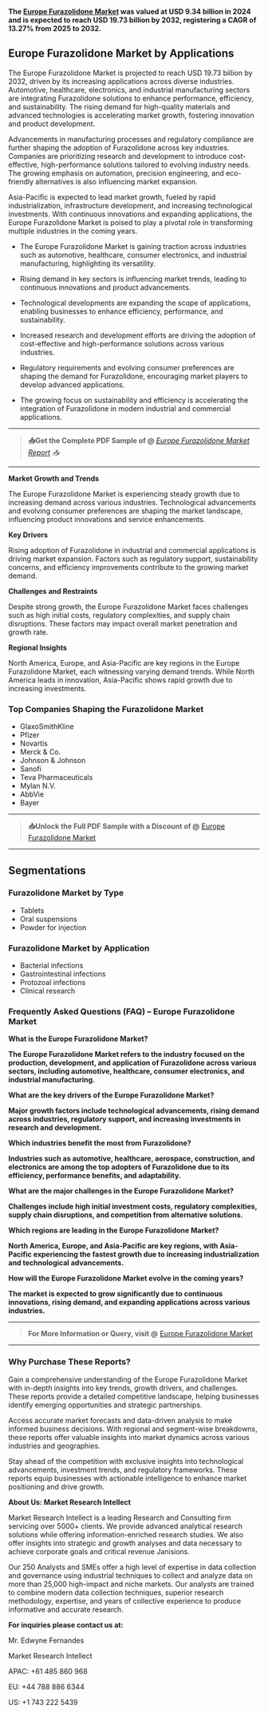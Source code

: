 <p><strong>The <a href="https://www.marketresearchintellect.com/download-sample/?rid=246201&amp;utm_source=Pulse-April-Europe&amp;utm_medium=852">Europe Furazolidone Market</a> was valued at USD 9.34 billion in 2024 and is expected to reach USD 19.73 billion by 2032, registering a CAGR of 13.27% from 2025 to 2032.</strong></p><h2>Europe Furazolidone Market by Applications&nbsp;</h2><p><p>The Europe Furazolidone Market is projected to reach USD 19.73 billion by 2032, driven by its increasing applications across diverse industries. Automotive, healthcare, electronics, and industrial manufacturing sectors are integrating Furazolidone solutions to enhance performance, efficiency, and sustainability. The rising demand for high-quality materials and advanced technologies is accelerating market growth, fostering innovation and product development.</p><p>Advancements in manufacturing processes and regulatory compliance are further shaping the adoption of Furazolidone across key industries. Companies are prioritizing research and development to introduce cost-effective, high-performance solutions tailored to evolving industry needs. The growing emphasis on automation, precision engineering, and eco-friendly alternatives is also influencing market expansion.</p><p>Asia-Pacific is expected to lead market growth, fueled by rapid industrialization, infrastructure development, and increasing technological investments. With continuous innovations and expanding applications, the Europe Furazolidone Market is poised to play a pivotal role in transforming multiple industries in the coming years.</p></p><ul><li><p>The Europe Furazolidone Market is gaining traction across industries such as automotive, healthcare, consumer electronics, and industrial manufacturing, highlighting its versatility.</p></li><li><p>Rising demand in key sectors is influencing market trends, leading to continuous innovations and product advancements.</p></li><li><p>Technological developments are expanding the scope of applications, enabling businesses to enhance efficiency, performance, and sustainability.</p></li><li><p>Increased research and development efforts are driving the adoption of cost-effective and high-performance solutions across various industries.</p></li><li><p>Regulatory requirements and evolving consumer preferences are shaping the demand for Furazolidone, encouraging market players to develop advanced applications.</p></li><li><p>The growing focus on sustainability and efficiency is accelerating the integration of Furazolidone in modern industrial and commercial applications.</p></li></ul><hr /><blockquote><p><strong><span class="font-[700]">📥Get the Complete PDF Sample of @ </span></strong><em><span class="font-[700]"><a href="https://www.marketresearchintellect.com/download-sample/?rid=246201&amp;utm_source=Pulse-April-Europe&amp;utm_medium=852" target="_blank" data-tracking-control-name="article-ssr-frontend-pulse_little-text-block" data-tracking-will-navigate="" data-test-link="">Europe Furazolidone Market Report</a>&nbsp;📥</span></em></p></blockquote><hr /><p class="" data-start="77" data-end="360"><strong data-start="77" data-end="105">Market Growth and Trends</strong></p><p class="" data-start="77" data-end="360">The Europe Furazolidone Market is experiencing steady growth due to increasing demand across various industries. Technological advancements and evolving consumer preferences are shaping the market landscape, influencing product innovations and service enhancements.</p><p class="" data-start="362" data-end="606"><strong data-start="362" data-end="377">Key Drivers</strong></p><p class="" data-start="362" data-end="606">Rising adoption of Furazolidone in industrial and commercial applications is driving market expansion. Factors such as regulatory support, sustainability concerns, and efficiency improvements contribute to the growing market demand.</p><p class="" data-start="608" data-end="849"><strong data-start="608" data-end="637">Challenges and Restraints</strong></p><p class="" data-start="608" data-end="849">Despite strong growth, the Europe Furazolidone Market faces challenges such as high initial costs, regulatory complexities, and supply chain disruptions. These factors may impact overall market penetration and growth rate.</p><p class="" data-start="851" data-end="1095"><strong data-start="851" data-end="872">Regional Insights</strong></p><p class="" data-start="851" data-end="1095">North America, Europe, and Asia-Pacific are key regions in the Europe Furazolidone Market, each witnessing varying demand trends. While North America leads in innovation, Asia-Pacific shows rapid growth due to increasing investments.</p><p><h3>Top Companies Shaping the Furazolidone Market </h3><ul><li>GlaxoSmithKline</li><li> Pfizer</li><li> Novartis</li><li> Merck & Co.</li><li> Johnson & Johnson</li><li> Sanofi</li><li> Teva Pharmaceuticals</li><li> Mylan N.V.</li><li> AbbVie</li><li> Bayer</li></ul></p><hr /><blockquote><p><strong>📥Unlock the Full PDF Sample with a Discount of @</strong> <a href="https://www.marketresearchintellect.com/ask-for-discount/?rid=246201&amp;utm_source=Pulse-April-Europe&amp;utm_medium=852">Europe Furazolidone Market</a></p></blockquote><hr /><p><h2>Segmentations</h2><h3>Furazolidone Market by Type</h3><ul><li>Tablets</li><li> Oral suspensions</li><li> Powder for injection</li></ul><h3>Furazolidone Market by Application</h3><ul><li>Bacterial infections</li><li> Gastrointestinal infections</li><li> Protozoal infections</li><li> Clinical research</li></ul></p><h3><strong>Frequently Asked Questions (FAQ) &ndash; Europe Furazolidone Market</strong></h3><p><strong>What is the Europe Furazolidone Market?</strong></p><p><strong>The Europe Furazolidone Market refers to the industry focused on the production, development, and application of Furazolidone across various sectors, including automotive, healthcare, consumer electronics, and industrial manufacturing.</strong></p><p><strong>What are the key drivers of the Europe Furazolidone Market?</strong></p><p><strong>Major growth factors include technological advancements, rising demand across industries, regulatory support, and increasing investments in research and development.</strong></p><p><strong>Which industries benefit the most from Furazolidone?</strong></p><p><strong>Industries such as automotive, healthcare, aerospace, construction, and electronics are among the top adopters of Furazolidone due to its efficiency, performance benefits, and adaptability.</strong></p><p><strong>What are the major challenges in the Europe Furazolidone Market?</strong></p><p><strong>Challenges include high initial investment costs, regulatory complexities, supply chain disruptions, and competition from alternative solutions.</strong></p><p><strong>Which regions are leading in the Europe Furazolidone Market?</strong></p><p><strong>North America, Europe, and Asia-Pacific are key regions, with Asia-Pacific experiencing the fastest growth due to increasing industrialization and technological advancements.</strong></p><p><strong>How will the Europe Furazolidone Market evolve in the coming years?</strong></p><p><strong>The market is expected to grow significantly due to continuous innovations, rising demand, and expanding applications across various industries.</strong></p><hr /><blockquote><p><span class="font-[700]"><strong>For More Information or Query, visit&nbsp;@</strong>&nbsp;</span><span class="font-[700]"><a href="https://www.marketresearchintellect.com/product/global-furazolidone-market-size-and-forecast/?utm_source=Linkedin&utm_medium=852" target="_blank" data-tracking-control-name="article-ssr-frontend-pulse_little-text-block" data-tracking-will-navigate="" data-test-link="">Europe Furazolidone Market</a></span></p></blockquote><hr /><h3><strong data-start="0" data-end="31">Why Purchase These Reports?</strong></h3><p class="" data-start="35" data-end="297">Gain a comprehensive understanding of the Europe Furazolidone Market with in-depth insights into key trends, growth drivers, and challenges. These reports provide a detailed competitive landscape, helping businesses identify emerging opportunities and strategic partnerships.</p><p class="" data-start="299" data-end="540">Access accurate market forecasts and data-driven analysis to make informed business decisions. With regional and segment-wise breakdowns, these reports offer valuable insights into market dynamics across various industries and geographies.</p><p class="" data-start="542" data-end="784">Stay ahead of the competition with exclusive insights into technological advancements, investment trends, and regulatory frameworks. These reports equip businesses with actionable intelligence to enhance market positioning and drive growth.</p><p><strong><span class="font-[700]">About Us: Market Research Intellect</span></strong></p><p><span class="">Market Research Intellect is a leading Research and Consulting firm servicing over 5000+ clients. We provide advanced analytical research solutions while offering information-enriched research studies.&nbsp;</span>We also offer insights into strategic and growth analyses and data necessary to achieve corporate goals and critical revenue Janisions.</p><p><span class="">Our 250 Analysts and SMEs offer a high level of expertise in data collection and governance using industrial techniques to collect and analyze data on more than 25,000 high-impact and niche markets. Our analysts are trained to combine modern data collection techniques, superior research methodology, expertise, and years of collective experience to produce informative and accurate research.</span></p><p><strong>For inquiries please contact us at:</strong></p><p>Mr. Edwyne Fernandes</p><p>Market Research Intellect</p><p>APAC: +61 485 860 968</p><p>EU: +44 788 886 6344</p><p>US: +1 743 222 5439</p>